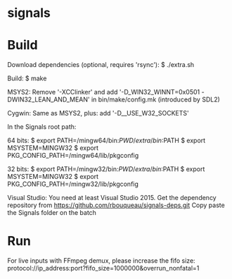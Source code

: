 signals
=======

Build
=====

Download dependencies (optional, requires 'rsync'):
$ ./extra.sh

Build:
$ make

MSYS2:
Remove '-XCClinker' and add '-D_WIN32_WINNT=0x0501 -DWIN32_LEAN_AND_MEAN' in bin/make/config.mk (introduced by SDL2)

Cygwin:
Same as MSYS2, plus: add '-D__USE_W32_SOCKETS'

In the Signals root path:
  
  64 bits:
  $ export PATH=/mingw64/bin:$PWD/extra/bin:$PATH
  $ export MSYSTEM=MINGW32
  $ export PKG_CONFIG_PATH=/mingw64/lib/pkgconfig
  
  32 bits:
  $ export PATH=/mingw32/bin:$PWD/extra/bin:$PATH
  $ export MSYSTEM=MINGW32
  $ export PKG_CONFIG_PATH=/mingw32/lib/pkgconfig

Visual Studio:
You need at least Visual Studio 2015.
Get the dependency repository from https://github.com/rbouqueau/signals-deps.git
Copy paste the Signals folder on the batch

Run
===

For live inputs with FFmpeg demux, please increase the fifo size: protocol://ip_address:port?fifo_size=1000000&overrun_nonfatal=1
